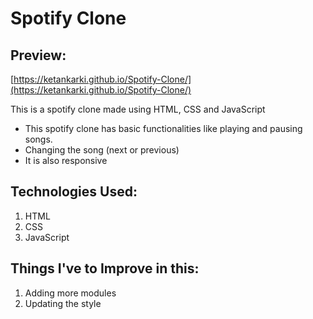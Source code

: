 # Spotify Clone

## Preview:

[https://ketankarki.github.io/Spotify-Clone/](https://ketankarki.github.io/Spotify-Clone/)

This is a spotify clone made using HTML, CSS and JavaScript

- This spotify clone has basic functionalities like playing and pausing songs.
- Changing the song (next or previous)
- It is also responsive

## Technologies Used:

1. HTML
2. CSS
3. JavaScript

## Things I've to Improve in this:

1. Adding more modules
2. Updating the style
